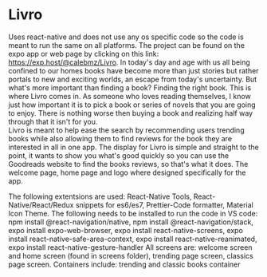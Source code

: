 # Livro
Uses react-native and does not use any os specific code so the code is meant to run the same on all platforms.
The project can be found on the expo app or web page by clicking on this link: https://exp.host/@calebmz/Livro. 
In today's day and age with us all being confined to our homes books have become more than just stories but rather portals to new and exciting worlds, an escape from today's uncertainty. But what's more important than finding a book? Finding the right book. This is where Livro comes in. As someone who loves reading themselves, I know just how important it is to pick a book or series of novels that you are going to enjoy. There is nothing worse then buying a book and realizing half way through that it isn't for you.    
Livro is meant to help ease the search by recommending users trending books while also allowing them to find reviews for the book they are interested in all in one app. 
The display for Livro is simple and straight to the point, it wants to show you what's good quickly so you can use the Goodreads website to find the books reviews, so that's what it does.
The welcome page, home page and logo where designed specifically for the app. 

The following extentsions are used: React-Native Tools, React-Native/React/Redux snippets for es6/es7, Prettier-Code formatter, Material Icon Theme.
The following needs to be installed to run the code in VS code: npm install @react-navigation/native, npm install @react-navigation/stack, expo install expo-web-browser, expo install react-native-screens, expo install react-native-safe-area-context, expo install react-native-reanimated, expo install react-native-gesture-handler 
All screens are: welcome screen and home screen (found in screens folder), trending page screen, classics page screen. 
Containers include: trending and classic books container
